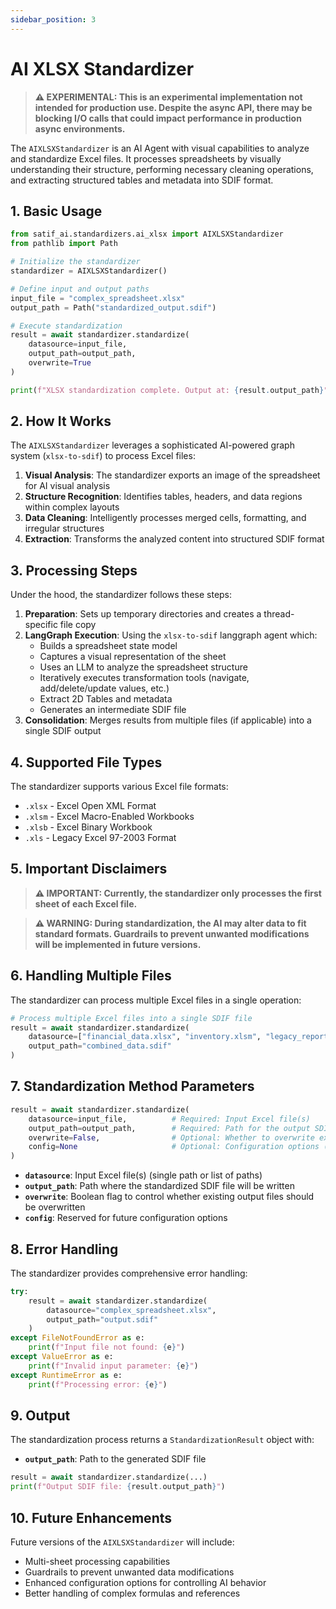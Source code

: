 ```yaml
---
sidebar_position: 3
---
```


# AI XLSX Standardizer

> **⚠️ EXPERIMENTAL: This is an experimental implementation not intended for production use. Despite the async API, there may be blocking I/O calls that could impact performance in production async environments.**

The `AIXLSXStandardizer` is an AI Agent with visual capabilities to analyze and standardize Excel files. It processes spreadsheets by visually understanding their structure, performing necessary cleaning operations, and extracting structured tables and metadata into SDIF format.

## 1. Basic Usage

```python
from satif_ai.standardizers.ai_xlsx import AIXLSXStandardizer
from pathlib import Path

# Initialize the standardizer
standardizer = AIXLSXStandardizer()

# Define input and output paths
input_file = "complex_spreadsheet.xlsx"
output_path = Path("standardized_output.sdif")

# Execute standardization
result = await standardizer.standardize(
    datasource=input_file,
    output_path=output_path,
    overwrite=True
)

print(f"XLSX standardization complete. Output at: {result.output_path}")
```

## 2. How It Works

The `AIXLSXStandardizer` leverages a sophisticated AI-powered graph system (`xlsx-to-sdif`) to process Excel files:

1. **Visual Analysis**: The standardizer exports an image of the spreadsheet for AI visual analysis
2. **Structure Recognition**: Identifies tables, headers, and data regions within complex layouts
3. **Data Cleaning**: Intelligently processes merged cells, formatting, and irregular structures
4. **Extraction**: Transforms the analyzed content into structured SDIF format

## 3. Processing Steps

Under the hood, the standardizer follows these steps:

1. **Preparation**: Sets up temporary directories and creates a thread-specific file copy
2. **LangGraph Execution**: Using the `xlsx-to-sdif` langgraph agent which:
   - Builds a spreadsheet state model
   - Captures a visual representation of the sheet
   - Uses an LLM to analyze the spreadsheet structure
   - Iteratively executes transformation tools (navigate, add/delete/update values, etc.)
   - Extract 2D Tables and metadata
   - Generates an intermediate SDIF file
3. **Consolidation**: Merges results from multiple files (if applicable) into a single SDIF output

## 4. Supported File Types

The standardizer supports various Excel file formats:

- `.xlsx` - Excel Open XML Format
- `.xlsm` - Excel Macro-Enabled Workbooks
- `.xlsb` - Excel Binary Workbook
- `.xls` - Legacy Excel 97-2003 Format

## 5. Important Disclaimers

> **⚠️ IMPORTANT: Currently, the standardizer only processes the first sheet of each Excel file.**

> **⚠️ WARNING: During standardization, the AI may alter data to fit standard formats. Guardrails to prevent unwanted modifications will be implemented in future versions.**

## 6. Handling Multiple Files

The standardizer can process multiple Excel files in a single operation:

```python
# Process multiple Excel files into a single SDIF file
result = await standardizer.standardize(
    datasource=["financial_data.xlsx", "inventory.xlsm", "legacy_report.xls"],
    output_path="combined_data.sdif"
)
```

## 7. Standardization Method Parameters

```python
result = await standardizer.standardize(
    datasource=input_file,          # Required: Input Excel file(s)
    output_path=output_path,        # Required: Path for the output SDIF file
    overwrite=False,                # Optional: Whether to overwrite existing output
    config=None                     # Optional: Configuration options (for future use)
)
```

- **`datasource`**: Input Excel file(s) (single path or list of paths)
- **`output_path`**: Path where the standardized SDIF file will be written
- **`overwrite`**: Boolean flag to control whether existing output files should be overwritten
- **`config`**: Reserved for future configuration options

## 8. Error Handling

The standardizer provides comprehensive error handling:

```python
try:
    result = await standardizer.standardize(
        datasource="complex_spreadsheet.xlsx",
        output_path="output.sdif"
    )
except FileNotFoundError as e:
    print(f"Input file not found: {e}")
except ValueError as e:
    print(f"Invalid input parameter: {e}")
except RuntimeError as e:
    print(f"Processing error: {e}")
```

## 9. Output

The standardization process returns a `StandardizationResult` object with:

- **`output_path`**: Path to the generated SDIF file

```python
result = await standardizer.standardize(...)
print(f"Output SDIF file: {result.output_path}")
```

## 10. Future Enhancements

Future versions of the `AIXLSXStandardizer` will include:

- Multi-sheet processing capabilities
- Guardrails to prevent unwanted data modifications
- Enhanced configuration options for controlling AI behavior
- Better handling of complex formulas and references
